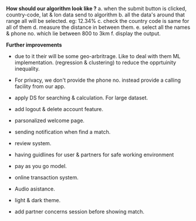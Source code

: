 **How should our algorithm look like ?** 
a. when the submit button is clicked, country-code, lat & lon data send to algorithm
b. all the data's around that range all will be selected. eg: 12.34%
c. check the country code is same for all of them
d. measure the distance in between them.
e. select all the  names  & phone no. which lie between 800 to 3km
f. display the output.


**Further improvements**
* due to it their will be some geo-arbritrage. Like to deal with them ML implementation. (regression & clustering) to reduce the opprtuinity inequality.
* For privacy, we don't provide the phone no. instead provide a calling facility from our app.
* apply DS for searching & calculation. For large dataset.

* add logout & delete account feature.
* parsonalized welcome page.
* sending notification when find a match.
* review system. 
* having guidlines for user & partners for safe working environment
* pay as you go model.
* online transaction system.
* Audio asistance.
* light & dark theme.
* add partner concerns session before showing match.